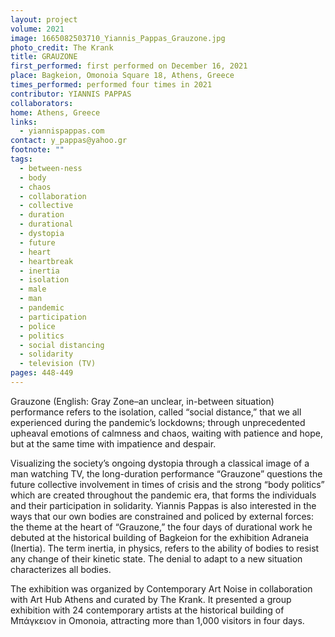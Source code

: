 ```yaml
---
layout: project
volume: 2021
image: 1665082503710_Yiannis_Pappas_Grauzone.jpg
photo_credit: The Krank
title: GRAUZONE
first_performed: first performed on December 16, 2021
place: Bagkeion, Omonoia Square 18, Athens, Greece
times_performed: performed four times in 2021
contributor: YIANNIS PAPPAS
collaborators:
home: Athens, Greece
links:
  - yiannispappas.com
contact: y_pappas@yahoo.gr
footnote: ""
tags:
  - between-ness
  - body
  - chaos
  - collaboration
  - collective
  - duration
  - durational
  - dystopia
  - future
  - heart
  - heartbreak
  - inertia
  - isolation
  - male
  - man
  - pandemic
  - participation
  - police
  - politics
  - social distancing
  - solidarity
  - television (TV)
pages: 448-449
---
```


Grauzone (English: Gray Zone–an unclear, in-between situation) performance refers to the isolation, called “social distance,” that we all experienced during the pandemic’s lockdowns; through unprecedented upheaval emotions of calmness and chaos, waiting with patience and hope, but at the same time with impatience and despair.

Visualizing the society’s ongoing dystopia through a classical image of a man watching TV, the long-duration performance “Grauzone” questions the future collective involvement in times of crisis and the strong “body politics” which are created throughout the pandemic era, that forms the individuals and their participation in solidarity. Yiannis Pappas is also interested in the ways that our own bodies are constrained and policed by external forces: the theme at the heart of “Grauzone,” the four days of durational work he debuted at the historical building of Bagkeion for the exhibition Adraneia (Inertia). The term inertia, in physics, refers to the ability of bodies to resist any change of their kinetic state. The denial to adapt to a new situation characterizes all bodies.

The exhibition was organized by Contemporary Art Noise in collaboration with Art Hub Athens and curated by The Krank. It presented a group exhibition with 24 contemporary artists at the historical building of <span class="Greek">Μπάγκειον</span> in Omonoia, attracting more than 1,000 visitors in four days.
